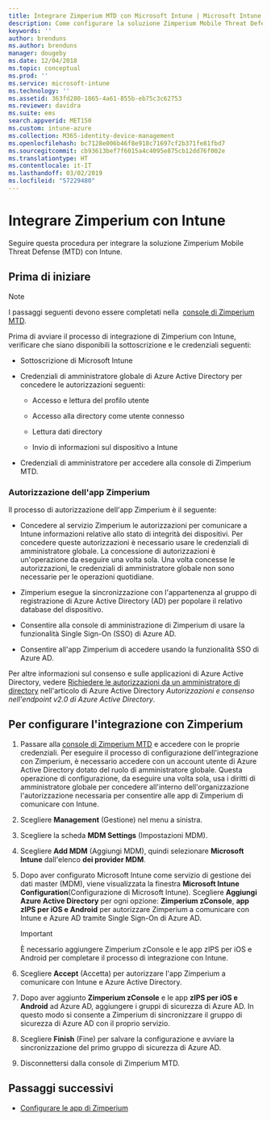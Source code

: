 ```yaml
---
title: Integrare Zimperium MTD con Microsoft Intune | Microsoft Intune
description: Come configurare la soluzione Zimperium Mobile Threat Defense (MTD) con Microsoft Intune per controllare l'accesso dei dispositivi mobili alle risorse aziendali.
keywords: ''
author: brenduns
ms.author: brenduns
manager: dougeby
ms.date: 12/04/2018
ms.topic: conceptual
ms.prod: ''
ms.service: microsoft-intune
ms.technology: ''
ms.assetid: 363fd280-1865-4a61-855b-eb75c3c62753
ms.reviewer: davidra
ms.suite: ems
search.appverid: MET150
ms.custom: intune-azure
ms.collection: M365-identity-device-management
ms.openlocfilehash: bc7128e006b46f8e918c71697cf2b371fe81fbd7
ms.sourcegitcommit: cb93613bef7f6015a4c4095e875cb12dd76f002e
ms.translationtype: HT
ms.contentlocale: it-IT
ms.lasthandoff: 03/02/2019
ms.locfileid: "57229480"
---
```

# <a name="integrate-zimperium-with-intune"></a>Integrare Zimperium con Intune

Seguire questa procedura per integrare la soluzione Zimperium Mobile Threat Defense (MTD) con Intune.

## <a name="before-you-begin"></a>Prima di iniziare

> [!NOTE]
> I passaggi seguenti devono essere completati nella  [console di Zimperium MTD](https://sso.zimperium.com/signon/aad/).

Prima di avviare il processo di integrazione di Zimperium con Intune, verificare che siano disponibili la sottoscrizione e le credenziali seguenti:

-   Sottoscrizione di Microsoft Intune

-   Credenziali di amministratore globale di Azure Active Directory per concedere le autorizzazioni seguenti:

    -   Accesso e lettura del profilo utente

    -   Accesso alla directory come utente connesso

    -   Lettura dati directory

    -   Invio di informazioni sul dispositivo a Intune

-   Credenziali di amministratore per accedere alla console di Zimperium MTD.

### <a name="zimperium-app-authorization"></a>Autorizzazione dell'app Zimperium

Il processo di autorizzazione dell'app Zimperium è il seguente:

-   Concedere al servizio Zimperium le autorizzazioni per comunicare a Intune informazioni relative allo stato di integrità dei dispositivi. Per concedere queste autorizzazioni è necessario usare le credenziali di amministratore globale. La concessione di autorizzazioni è un'operazione da eseguire una volta sola. Una volta concesse le autorizzazioni, le credenziali di amministratore globale non sono necessarie per le operazioni quotidiane.

-   Zimperium esegue la sincronizzazione con l'appartenenza al gruppo di registrazione di Azure Active Directory (AD) per popolare il relativo database del dispositivo.

-   Consentire alla console di amministrazione di Zimperium di usare la funzionalità Single Sign-On (SSO) di Azure AD.

-   Consentire all'app Zimperium di accedere usando la funzionalità SSO di Azure AD.

Per altre informazioni sul consenso e sulle applicazioni di Azure Active Directory, vedere [Richiedere le autorizzazioni da un amministratore di directory](https://docs.microsoft.com/azure/active-directory/develop/v2-permissions-and-consent#request-the-permissions-from-a-directory-admin) nell'articolo di Azure Active Directory *Autorizzazioni e consenso nell'endpoint v2.0 di Azure Active Directory*.


## <a name="to-set-up-zimperium-integration"></a>Per configurare l'integrazione con Zimperium

1.  Passare alla [console di Zimperium MTD](https://sso.zimperium.com/signon/aad/) e accedere con le proprie credenziali. Per eseguire il processo di configurazione dell'integrazione con Zimperium, è necessario accedere con un account utente di Azure Active Directory dotato del ruolo di amministratore globale. Questa operazione di configurazione, da eseguire una volta sola, usa i diritti di amministratore globale per concedere all'interno dell'organizzazione l'autorizzazione necessaria per consentire alle app di Zimperium di comunicare con Intune. 

2.  Scegliere **Management** (Gestione) nel menu a sinistra.

3.  Scegliere la scheda **MDM Settings** (Impostazioni MDM).

4.  Scegliere **Add MDM** (Aggiungi MDM), quindi selezionare **Microsoft Intune** dall'elenco **dei provider MDM**.

5.  Dopo aver configurato Microsoft Intune come servizio di gestione dei dati master (MDM), viene visualizzata la finestra **Microsoft Intune Configuration**(Configurazione di Microsoft Intune). Scegliere **Aggiungi Azure Active Directory** per ogni opzione: **Zimperium zConsole**, **app zIPS per iOS e Android** per autorizzare Zimperium a comunicare con Intune e Azure AD tramite Single Sign-On di Azure AD.

    > [!IMPORTANT]  
    > È necessario aggiungere Zimperium zConsole e le app zIPS per iOS e Android per completare il processo di integrazione con Intune.

6.  Scegliere **Accept** (Accetta) per autorizzare l'app Zimperium a comunicare con Intune e Azure Active Directory.

7.  Dopo aver aggiunto **Zimperium zConsole** e le app **zIPS per iOS e Android** ad Azure AD, aggiungere i gruppi di sicurezza di Azure AD. In questo modo si consente a Zimperium di sincronizzare il gruppo di sicurezza di Azure AD con il proprio servizio.

8.  Scegliere **Finish** (Fine) per salvare la configurazione e avviare la sincronizzazione del primo gruppo di sicurezza di Azure AD.

9.  Disconnettersi dalla console di Zimperium MTD.

## <a name="next-steps"></a>Passaggi successivi

-   [Configurare le app di Zimperium](mtd-apps-ios-app-configuration-policy-add-assign.md)
